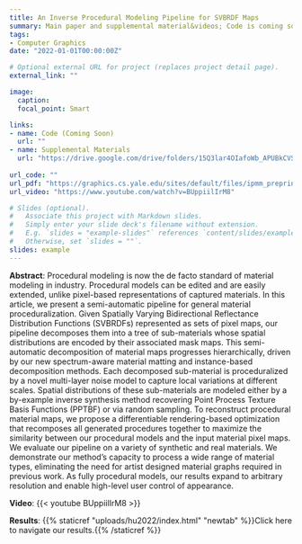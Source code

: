 ```yaml
---
title: An Inverse Procedural Modeling Pipeline for SVBRDF Maps
summary: Main paper and supplemental material&videos; Code is coming soon.
tags:
- Computer Graphics
date: "2022-01-01T00:00:00Z"

# Optional external URL for project (replaces project detail page).
external_link: ""

image:
  caption: 
  focal_point: Smart

links:
- name: Code (Coming Soon)
  url: ""
- name: Supplemental Materials
  url: "https://drive.google.com/drive/folders/15Q3lar4OIafoWb_APUBkCVSkqvhZWPN0"
  
url_code: ""
url_pdf: "https://graphics.cs.yale.edu/sites/default/files/ipmm_preprint.pdf"
url_video: "https://www.youtube.com/watch?v=BUppiilIrM8"

# Slides (optional).
#   Associate this project with Markdown slides.
#   Simply enter your slide deck's filename without extension.
#   E.g. `slides = "example-slides"` references `content/slides/example-slides.md`.
#   Otherwise, set `slides = ""`.
slides: example
---
```

**Abstract**: Procedural modeling is now the de facto standard of material modeling in industry. Procedural models can be edited and are easily extended, unlike pixel-based representations of captured materials. In this article, we present a semi-automatic pipeline for general material proceduralization. Given Spatially Varying Bidirectional Reflectance Distribution Functions (SVBRDFs) represented as sets of pixel maps, our pipeline decomposes them into a tree of sub-materials whose spatial distributions are encoded by their associated mask maps. This semi-automatic decomposition of material maps progresses hierarchically, driven by our new spectrum-aware material matting and instance-based decomposition methods. Each decomposed sub-material is proceduralized by a novel multi-layer noise model to capture local variations at different scales. Spatial distributions of these sub-materials are modeled either by a by-example inverse synthesis method recovering Point Process Texture Basis Functions (PPTBF) or via random sampling. To reconstruct procedural material maps, we propose a differentiable rendering-based optimization that recomposes all generated procedures together to maximize the similarity between our procedural models and the input material pixel maps. We evaluate our pipeline on a variety of synthetic and real materials. We demonstrate our method’s capacity to process a wide range of material types, eliminating the need for artist designed material graphs required in previous work. As fully procedural models, our results expand to arbitrary resolution and enable high-level user control of appearance.

**Video**:
{{< youtube BUppiilIrM8 >}}

**Results**:
{{% staticref "uploads/hu2022/index.html" "newtab" %}}Click here to navigate our results.{{% /staticref %}}